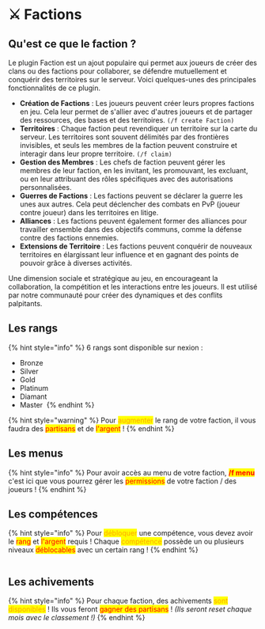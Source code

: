 # ⚔ Factions

## Qu'est ce que le faction ?

Le plugin Faction est un ajout populaire qui permet aux joueurs de créer des clans ou des factions pour collaborer, se défendre mutuellement et conquérir des territoires sur le serveur. Voici quelques-unes des principales fonctionnalités de ce plugin.

* **Création de Factions** : Les joueurs peuvent créer leurs propres factions en jeu. Cela leur permet de s'allier avec d'autres joueurs et de partager des ressources, des bases et des territoires. `(/f create Faction)`
* **Territoires** : Chaque faction peut revendiquer un territoire sur la carte du serveur. Les territoires sont souvent délimités par des frontières invisibles, et seuls les membres de la faction peuvent construire et interagir dans leur propre territoire. `(/f claim)`
* **Gestion des Membres** : Les chefs de faction peuvent gérer les membres de leur faction, en les invitant, les promouvant, les excluant, ou en leur attribuant des rôles spécifiques avec des autorisations personnalisées.
* **Guerres de Factions** : Les factions peuvent se déclarer la guerre les unes aux autres. Cela peut déclencher des combats en PvP (joueur contre joueur) dans les territoires en litige.
* **Alliances** : Les factions peuvent également former des alliances pour travailler ensemble dans des objectifs communs, comme la défense contre des factions ennemies.
* **Extensions de Territoire** : Les factions peuvent conquérir de nouveaux territoires en élargissant leur influence et en gagnant des points de pouvoir grâce à diverses activités.

Une dimension sociale et stratégique au jeu, en encourageant la collaboration, la compétition et les interactions entre les joueurs. Il est utilisé par notre communauté pour créer des dynamiques et des conflits palpitants.

## Les rangs

{% hint style="info" %}
6 rangs sont disponible sur nexion :&#x20;

* Bronze  <img src="../.gitbook/assets/faction_ranking_bronze.png" alt="" data-size="line">
* Silver  <img src="../.gitbook/assets/faction_ranking_silver.png" alt="" data-size="line">
* Gold  <img src="../.gitbook/assets/faction_ranking_gold.png" alt="" data-size="line">
* Platinum  <img src="../.gitbook/assets/faction_ranking_platinum.png" alt="" data-size="line">
* Diamant  <img src="../.gitbook/assets/faction_ranking_diamond.png" alt="" data-size="line">
* Master  <img src="../.gitbook/assets/faction_ranking_master.png" alt="" data-size="line">
{% endhint %}

{% hint style="warning" %}
Pour <mark style="color:orange;">augmenter</mark> le rang de votre faction, il vous faudra des <mark style="color:red;">partisans</mark> et de <mark style="color:red;">l'argent</mark> !&#x20;
{% endhint %}

## Les menus

{% hint style="info" %}
Pour avoir accès au menu de votre faction, <mark style="color:red;">**/f menu**</mark> c'est ici que vous pourrez gérer les <mark style="color:red;">permissions</mark> de votre faction / des joueurs !
{% endhint %}

## Les compétences

{% hint style="info" %}
Pour <mark style="color:orange;">débloquer</mark> une compétence, vous devez avoir le <mark style="color:red;">rang</mark> et <mark style="color:red;">l'argent</mark> requis ! Chaque <mark style="color:orange;">compétence</mark> possède un ou plusieurs niveaux <mark style="color:red;">déblocables</mark> avec un certain rang !
{% endhint %}

<figure><img src="../.gitbook/assets/image (40).png" alt=""><figcaption></figcaption></figure>

## Les achivements&#x20;

{% hint style="info" %}
Pour chaque faction, des achivements <mark style="color:orange;">sont disponibles</mark> ! Ils vous feront <mark style="color:red;">gagner des partisans</mark> ! _(Ils seront reset chaque mois avec le classement !)_&#x20;
{% endhint %}

<figure><img src="../.gitbook/assets/image (18).png" alt=""><figcaption></figcaption></figure>
